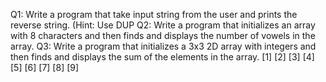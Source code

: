 Q1: Write a program that take input string from the user and prints the reverse string. (Hint: Use
DUP
Q2: Write a program that initializes an array with 8 characters and then finds and displays the
number of vowels in the array.
Q3: Write a program that initializes a 3x3 2D array with integers and then finds and displays the sum
of the elements in the array.
[1] [2] [3]
[4] [5] [6]
[7] [8] [9]
